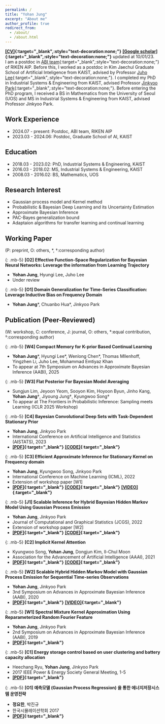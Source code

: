 ```yaml
---
permalink: /
title: "Yohan Jung"
excerpt: "About me"
author_profile: true
redirect_from:
  - /about/
  - /about.html
---
```


**[[CV]](https://drive.google.com/file/d/1Ga4gctbENZB8RPv_3YDtuuWzFmZQ10ys/view?usp=share_link){:target="_blank",:style="text-decoration:none;"}** 
**[[Google scholar]](https://scholar.google.com/citations?user=DwAJS14AAAAJ&hl=ko){:target="_blank",:style="text-decoration:none;"}** updated at 10/01/23. <br>
I  am a postdoc in [ABI team](https://team-approx-bayes.github.io/){:target="\_blank",:style="text-decoration:none;"} of RIKEN AIP. Before this,
I  worked as a postdoc in Kim Jaechul Graduate School of Artificial Inteligence from KAIST, advised by Professor [Juho Lee](https://juho-lee.github.io/){:target="\_blank",:style="text-decoration:none;"}. I completed my PhD in Industrial Systems & Engineering from KAIST, advised Professor [Jinkyoo Park](http://silab.kaist.ac.kr/our-team/){:target="\_blank",:style="text-decoration:none;"}. Before entering the PhD program, I received a BS in Mathematics from the University of Seoul (UOS) and MS in Industrial Systems & Engineering from KAIST, advised Professor Jinkyoo Park.

<style type='text/css'>
  ul{
    margin:0;
    /* margin-top: -20px; */
  }
</style>

## Work Experience

- 2024.07 - present: Postdoc, ABI team, RIKEN AIP
- 2023.03 - 2024.06: Postdoc, Graduate School of AI, KAIST

## Education

- 2018.03 - 2023.02: PhD, Industrial Systems & Engineering, KAIST
- 2016.03 - 2018.02: MS, Industrial Systems & Engineering, KAIST
- 2008.03 - 2016.02: BS, Mathematics, UOS

## Research Interest

- Gaussian process model and Kernel method
- Probabilistic & Bayesian Deep Learning and its Uncertainty Estimation
- Approximate Bayesian Inference
- PAC-Bayes generalization bound
- Adaptaion algorithms for transfer learning and continual learning


## Working Paper

(P: preprint, O: others, *, †:corresponding author)





{: .mb-5}
**[O2] Effective Function-Space Regularization for Bayesian Neural Networks: Leverage the information from
Learning Trajectory**

- **Yohan Jung**, Hyungi Lee,  Juho Lee
- Under review


{: .mb-5}
**[O1] Domain Generalization for Time-Series Classification: Leverage Inductive Bias on Frequency Domain**

- **Yohan Jung**\*, Chuanbo Hua*, Jinkyoo Park

## Publication (Peer-Reviewed)

(W: workshop, C: conference, J: journal, O: others, *:equal contribution, †:corresponding author)

{: .mb-5}
**[W4] Compact Memory for K-prior Based Continual Learning**

- **Yohan Jung**\*, Hyungi Lee*, Wenlong Chen*, Thomas Mllenhoff, Yingzhen Li, Juho Lee, Mohammad Emtiyaz Khan
- To appear at 7th Symposium on Advances in Approximate Bayesian Inference (AABI), 2025


{: .mb-5}
**[W3] Flat Posterior For Bayesian Model Averaging**

- Sungjun Lim, Jeyoon Yeom, Sooyon Kim, Hoyoon Byun, Jinho Kang, **Yohan Jung**†, Jiyoung Jung†, Kyungwoo Song†
- To appear at The Frontiers in Probabilistic Inference: Sampling meets Learning (ICLR 2025 Workshop)


{: .mb-5}
**[C4] Bayesian Convolutional Deep Sets with Task-Dependent Stationary Prior**

- **Yohan Jung**, Jinkyoo Park
- International Conference on Artificial Intelligence and Statistics (AISTATS), 2023 
- **[[PDF]](https://proceedings.mlr.press/v206/jung23a.html){:target="_blank"}** **[[CODE]](https://github.com/becre2021/BayesConvdeepset){:target="\_blank"}** <br/>

{: .mb-5}
**[C3] Efficient Approximate Inference for Stationary Kernel on Frequency domain**

- **Yohan Jung**, Kyungwoo Song, Jinkyoo Park
- International Conference on Machine Learning (ICML), 2022
- Extension of workshop paper [W1] <!-- * Code link is temporarily unavailable. Please email us if necessary. !-->
- **[[PDF]](https://proceedings.mlr.press/v162/jung22b.html){:target="_blank"}** **[[CODE]](https://github.com/becre2021/abinfergsm){:target="_blank"}** **[[VIDEO]](https://slideslive.ch/38983537/efficient-approximate-inference-for-stationary-kernel-on-frequency-domain?ref=recommended){:target="_blank"}** <br/>

{: .mb-5}
**[J1] Scalable Inference for Hybrid Bayesian Hidden Markov Model Using Gaussian Process Emission**

- **Yohan Jung**, Jinkyoo Park
- Journal of Computational and Graphical Statistics (JCGS), 2022
- Extension of workshop paper [W2] <!-- %%* Code link is temporarily unavailable. Please email me if necessary. !-->
- **[[PDF]](https://www.tandfonline.com/doi/full/10.1080/10618600.2021.2023021){:target="_blank"}** **[[CODE]](https://github.com/becre2021/abinferhmmgp){:target="_blank"}** <br/>

{: .mb-5}
**[C2] Implicit Kernel Attention**

- Kyungwoo Song, **Yohan Jung**, Dongjun Kim, Il-Chul Moon
- Association for the Advancement of Artificial Intelligence (AAAI), 2021
- **[[PDF]](https://ojs.aaai.org/index.php/AAAI/article/view/17168/16975){:target="_blank"}** **[[CODE]](https://github.com/gtshs2/Implicit_Kernel_Attention){:target="_blank"}**<br/>

{: .mb-5}
**[W2] Scalable Hybrid Hidden Markov Model with Gaussian Process Emission for Sequential Time-series Observations**

- **Yohan Jung**, Jinkyoo Park
- 3nd Symposium on Advances in Approximate Bayesian Inference (AABI), 2020
- **[[PDF]](https://openreview.net/forum?id=gls08I17Zx){:target="_blank"}** **[[VIDEO]](https://youtu.be/W8V4GZ21KbE){:target="_blank"}** <br/>

{: .mb-5}
**[W1] Spectral Mixture Kernel Approximation Using Reparameterized Random Fourier Feature**

- **Yohan Jung**, Jinkyoo Park
- 2nd Symposium on Advances in Approximate Bayesian Inference (AABI), 2019
- **[[PDF]](https://openreview.net/pdf?id=HJlvKy3VFS){:target="_blank"}** <br/>

{: .mb-5}
**[C1] Energy storage control based on user clustering and battery capacity allocation**

- Heechang Ryu, **Yohan Jung**, Jinkyoo Park
- 2017 IEEE Power & Energy Society General Meeting, 1-5
- **[[PDF]](https://ieeexplore.ieee.org/document/8273768){:target="_blank"}** <br/>

{: .mb-5}
**[O1] 예측모델 (Gaussian Process Regression) 을 통한 에너지저장시스템 운영전략**

- **정요한**, 박진규
- 한국시뮬레이션학회 2017
- **[[PDF]](https://www.dbpia.co.kr/pdf/pdfView.do?nodeId=NODE07169362&mark=0&useDate=&ipRange=N&accessgl=Y&language=ko_KR){:target="_blank"}** <br/>
